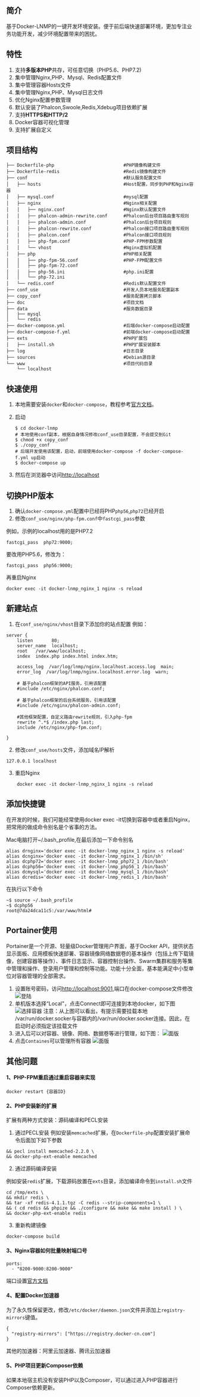 ## 简介
基于Docker-LNMP的一键开发环境安装。便于前后端快速部署环境，更加专注业务功能开发，减少环境配置带来的困扰。

## 特性
1. 支持**多版本PHP**共存，可任意切换（PHP5.6、PHP7.2)
2. 集中管理Nginx,PHP、Mysql、Redis配置文件
3. 集中管理容器Hosts文件
4. 集中管理Nginx,PHP、Mysql日志文件
5. 优化Nginx配置参数管理
6. 默认安装了Phalcon,Swoole,Redis,Xdebug项目依赖扩展
7. 支持**HTTPS和HTTP/2**
8. Docker容器可视化管理
9. 支持扩展自定义

## 项目结构
```
├── Dockerfile-php                          #PHP镜像构建文件
├── Dockerfile-redis                        #Redis镜像构建文件
├── conf                                    #默认服务配置文件
│   ├── hosts                               #Host配置，同步到PHP和Nginx容器
│   ├── mysql.conf                          #mysql配置
│   ├── nginx                               #Nginx相关配置
│   │   ├── nginx.conf                      #Nginx默认配置文件
│   │   ├── phalcon-admin-rewrite.conf      #Phalcon后台项目路由重写规则
│   │   ├── phalcon-admin.conf              #Phalcon后台项目规则
│   │   ├── phalcon-rewrite.conf            #Phalcon接口项目路由重写规则
│   │   ├── phalcon.conf                    #Phalcon接口项目规则
│   │   ├── php-fpm.conf                    #PHP-FPM参数配置
│   │   └── vhost                           #Nginx虚拟机配置
│   ├── php                                 #PHP相关配置
│   │   ├── php-fpm-56.conf                 #PHP-FPM配置文件
│   │   ├── php-fpm-72.conf                  
│   │   ├── php-56.ini                      #php.ini配置
│   │   └── php-72.ini                               
│   └── redis.conf                          #Redis默认配置文件
├── conf_use                                #开发人员本地服务配置副本
├── copy_conf                               #服务配置拷贝脚本
├── doc                                     #项目文档
├── data                                    #服务数据目录
│   ├── mysql
│   └── redis
├── docker-compose.yml                      #后端docker-compose启动配置
├── docker-compose-f.yml                    #前端docker-compose启动配置
├── exts                                    #PHP扩展包
│   ├── install.sh                          #PHP扩展安装脚本
├── log                                     #日志目录
├── sources                                 #Debian源目录
└── www                                     #项目代码目录
    └── localhost
```

## 快速使用
1. 本地需要安装`docker`和`docker-compose`，教程参考[官方文档](http://https://docs.docker.com/engine/installation/)。
2. 启动

    ```
    $ cd docker-lnmp
    # 本地使用conf副本，根据自身情况修改conf_use目录配置，不会提交到Git
    $ chmod +x copy_conf
    $ ./copy_conf
    # 后端开发使用该配置，启动，前端使用docker-compose -f docker-compose-f.yml up启动
    $ docker-compose up
    ```
3. 然后在浏览器中访问[http://localhost](http://localhost)

## 切换PHP版本
1. 确认`docker-compose.yml`配置中已经将PHP`php56`,`php72`已经开启
2. 修改`conf_use/nginx/php-fpm.conf`中`fastcgi_pass`参数

例如，示例的localhost用的是PHP7.2

```
fastcgi_pass  php72:9000;
```

要改用PHP5.6，修改为：

```
fastcgi_pass  php56:9000;
```

再重启Nginx

```
docker exec -it docker-lnmp_nginx_1 nginx -s reload
```

## 新建站点
1. 在`conf_use/nginx/vhost`目录下添加你的站点配置
例如：

```
server {
    listen       80;
    server_name  localhost;
    root   /var/www/localhost;
    index  index.php index.html index.htm;
    
    access_log  /var/log/lnmp/nginx.localhost.access.log  main;
    error_log  /var/log/lnmp/nginx.localhost.error.log  warn;
    
    # 基于phalcon框架的API服务，引用该配置
    #include /etc/nginx/phalcon.conf;

    # 基于phalcon框架的后台系统服务，引用该配置
    #include /etc/nginx/phalcon-admin.conf;

    #其他框架配置，自定义路由rewrite规则，引入php-fpm
    rewrite ^.*$ /index.php last;
    include /etc/nginx/php-fpm.conf;

}
```

2. 修改`conf_use/hosts`文件，添加域名IP解析

```
127.0.0.1 localhost
```

3. 重启Nginx

```
    docker exec -it docker-lnmp_nginx_1 nginx -s reload
```


## 添加快捷键
在开发的时候，我们可能经常使用docker exec -it切换到容器中或者重启Nginx，把常用的做成命令别名是个省事的方法。

Mac电脑打开~/.bash_profile,在最后添加一下命令别名

    alias drnginx='docker exec -it docker-lnmp_nginx_1 nginx -s reload'
    alias dcnginx='docker exec -it docker-lnmp_nginx_1 /bin/sh'
    alias dcphp72='docker exec -it docker-lnmp_php72_1 /bin/bash'
    alias dcphp56='docker exec -it docker-lnmp_php56_1 /bin/bash'
    alias dcmysql='docker exec -it docker-lnmp_mysql_1 /bin/bash'
    alias dcredis='docker exec -it docker-lnmp_redis_1 /bin/bash'

在执行以下命令
    
    ~$ source ~/.bash_profile
    ~$ dcphp56
    root@7da24dca11c5:/var/www/html#

## Portainer使用
Portainer是一个开源、轻量级Docker管理用户界面，基于Docker API，提供状态显示面板、应用模板快速部署、容器镜像网络数据卷的基本操作（包括上传下载镜像，创建容器等操作）、事件日志显示、容器控制台操作、Swarm集群和服务等集中管理和操作、登录用户管理和控制等功能。功能十分全面，基本能满足中小型单位对容器管理的全部需求。

1. 设置账号密码，访问[http://localhost:9001](http://localhost:9001),端口在docker-compose文件修改
![登陆](./doc/portaniner-1.png)
2. 单机版本选择“Local"，点击Connect即可连接到本地docker，如下图
![选择容器](./doc/portaniner-2.png)
注意：从上图可以看出，有提示需要挂载本地 /var/run/docker.socker与容器内的/var/run/docker.socker连接。因此，在启动时必须指定该挂载文件
3. 进入后可以对容器、镜像、网络、数据卷等进行管理，如下图：
![面版](./doc/portaniner-3.png)
4. 点击`Containes`可以管理所有容器
![面版](./doc/portaniner-4.png)

## 其他问题
#### 1、PHP-FPM重启通过重启容器来实现

    docker restart {容器ID}

#### 2、PHP安装新的扩展
扩展有两种方式安装：源码编译和PECL安装

1. 通过PECL安装
例如安装`memcached`扩展，在`Dockerfile-php`配置安装扩展命令后面加下如下参数

```
&& pecl install memcached-2.2.0 \
&& docker-php-ext-enable memcached
```

2. 通过源码编译安装

例如安装`redis`扩展，下载源码放置在`exts`目录，添加编译命令到`install.sh`文件

```
cd /tmp/exts \
&& mkdir redis \
&& tar -xf redis-4.1.1.tgz -C redis --strip-components=1 \
&& ( cd redis && phpize && ./configure && make && make install ) \
&& docker-php-ext-enable redis
```
3. 重新构建镜像

```
docker-compose build 
```

#### 3、Nginx容器如何批量映射端口号

```
ports:
  - "8200-9000:8200-9000"
```

端口设置[官方文档](https://docs.docker.com/compose/compose-file/#ports)

#### 4、配置Docker加速器
为了永久性保留更改，修改`/etc/docker/daemon.json`文件并添加上`registry-mirrors`键值。

    {
      "registry-mirrors": ["https://registry.docker-cn.com"]
    }

其他的加速器：阿里云加速器、腾讯云加速器 

#### 5、PHP项目更新Composer依赖
如果本地宿主机没有安装PHP以及Composer，可以通过进入PHP容器进行Composer依赖更新。
